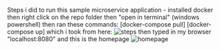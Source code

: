 Steps i did to run this sample microservice application - 
installed docker 
then right click on the repo folder then "open in terminal" (windows powershell) 
then ran these commands: 
[docker-compose pull]
[docker-compose up]
which i took from here: 
![steps ](https://user-images.githubusercontent.com/108346788/176704541-b6096ce8-fa7d-4949-b1ce-5309fc9444ff.png)
then typed in my browser "localhost:8080"
and this is the homepage 
![homepage](https://user-images.githubusercontent.com/108346788/176704601-1fb3e91e-6c93-4c59-afee-61f645c2d7c6.png)
